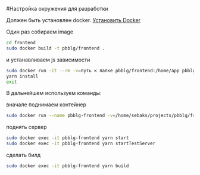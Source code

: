 #Настройка окружения для разработки

Должен быть установлен docker. [Установить Docker](https://docs.docker.com/engine/installation/linux/docker-ce/ubuntu/#set-up-the-repository)

Один раз собираем image
```bash
cd frontend
sudo docker build -t pbblg/frontend .
```
и устанавливаем js зависимости
```bash
sudo docker run -it --rm -v=путь к папке pbblg/frontend:/home/app pbblg/frontend bash
yarn install
exit
```
В дальнейшем используем команды:

вначале поднимаем контейнер
```bash
sudo docker run --name pbblg-frontend -v=/home/sebaks/projects/pbblg/frontend:/home/app -d -it --rm --network host pbblg/frontend
```

поднять сервер
```bash
sudo docker exec -it pbblg-frontend yarn start
sudo docker exec -it pbblg-frontend yarn startTestServer
```
сделать билд
```bash
sudo docker exec -it pbblg-frontend yarn build
```